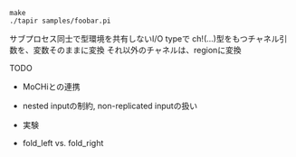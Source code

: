 ```
make
./tapir samples/foobar.pi
```


サブプロセス同士で型環境を共有しないI/O typeで
 ch!(...)型をもつチャネル引数を、変数そのままに変換
 それ以外のチャネルは、regionに変換

TODO
* MoCHiとの連携
* nested inputの制約, non-replicated inputの扱い
* 実験

* fold_left vs. fold_right
